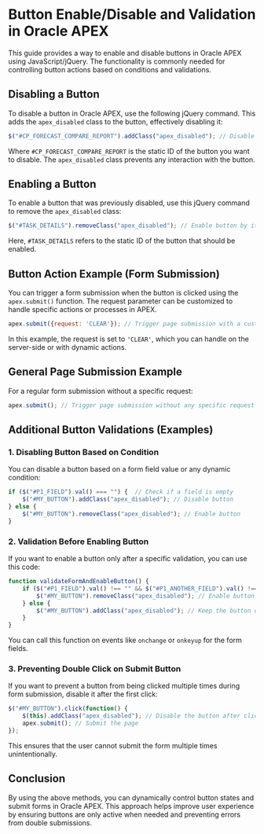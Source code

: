 # Button Enable/Disable and Validation in Oracle APEX

This guide provides a way to enable and disable buttons in Oracle APEX using JavaScript/jQuery. The functionality is commonly needed for controlling button actions based on conditions and validations.

## Disabling a Button

To disable a button in Oracle APEX, use the following jQuery command. This adds the `apex_disabled` class to the button, effectively disabling it:

```javascript
$("#CP_FORECAST_COMPARE_REPORT").addClass("apex_disabled"); // Disable button by its static ID
```

Where `#CP_FORECAST_COMPARE_REPORT` is the static ID of the button you want to disable. The `apex_disabled` class prevents any interaction with the button.

## Enabling a Button

To enable a button that was previously disabled, use this jQuery command to remove the `apex_disabled` class:

```javascript
$("#TASK_DETAILS").removeClass("apex_disabled"); // Enable button by its static ID
```

Here, `#TASK_DETAILS` refers to the static ID of the button that should be enabled.

## Button Action Example (Form Submission)

You can trigger a form submission when the button is clicked using the `apex.submit()` function. The request parameter can be customized to handle specific actions or processes in APEX.

```javascript
apex.submit({request: 'CLEAR'}); // Trigger page submission with a custom request parameter
```

In this example, the request is set to `'CLEAR'`, which you can handle on the server-side or with dynamic actions.

## General Page Submission Example

For a regular form submission without a specific request:

```javascript
apex.submit(); // Trigger page submission without any specific request
```

## Additional Button Validations (Examples)

### 1. Disabling Button Based on Condition

You can disable a button based on a form field value or any dynamic condition:

```javascript
if ($("#P1_FIELD").val() === "") {  // Check if a field is empty
    $("#MY_BUTTON").addClass("apex_disabled"); // Disable button
} else {
    $("#MY_BUTTON").removeClass("apex_disabled"); // Enable button
}
```

### 2. Validation Before Enabling Button

If you want to enable a button only after a specific validation, you can use this code:

```javascript
function validateFormAndEnableButton() {
    if ($("#P1_FIELD").val() !== "" && $("#P1_ANOTHER_FIELD").val() !== "") {
        $("#MY_BUTTON").removeClass("apex_disabled"); // Enable button if fields are not empty
    } else {
        $("#MY_BUTTON").addClass("apex_disabled"); // Keep the button disabled
    }
}
```

You can call this function on events like `onchange` or `onkeyup` for the form fields.

### 3. Preventing Double Click on Submit Button

If you want to prevent a button from being clicked multiple times during form submission, disable it after the first click:

```javascript
$("#MY_BUTTON").click(function() {
    $(this).addClass("apex_disabled"); // Disable the button after click
    apex.submit(); // Submit the page
});
```

This ensures that the user cannot submit the form multiple times unintentionally.

## Conclusion

By using the above methods, you can dynamically control button states and submit forms in Oracle APEX. This approach helps improve user experience by ensuring buttons are only active when needed and preventing errors from double submissions.
